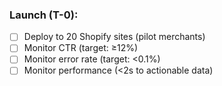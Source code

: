 ### **Launch (T-0):**

- [ ] Deploy to 20 Shopify sites (pilot merchants)
- [ ] Monitor CTR (target: ≥12%)
- [ ] Monitor error rate (target: <0.1%)
- [ ] Monitor performance (<2s to actionable data)
